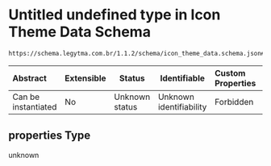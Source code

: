 # Untitled undefined type in Icon Theme Data Schema

```txt
https://schema.legytma.com.br/1.1.2/schema/icon_theme_data.schema.json#/properties
```




| Abstract            | Extensible | Status         | Identifiable            | Custom Properties | Additional Properties | Access Restrictions | Defined In                                                                                    |
| :------------------ | ---------- | -------------- | ----------------------- | :---------------- | --------------------- | ------------------- | --------------------------------------------------------------------------------------------- |
| Can be instantiated | No         | Unknown status | Unknown identifiability | Forbidden         | Allowed               | none                | [icon_theme_data.schema.json\*](../schema/icon_theme_data.schema.json) |

## properties Type

unknown
